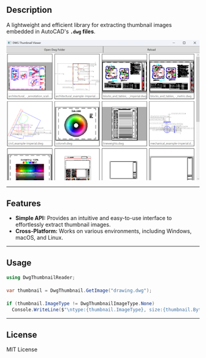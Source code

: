 ## **Description**



A lightweight and efficient library for extracting thumbnail images embedded in AutoCAD's **`.dwg` files**.

![img](./img.png)

------



## **Features**



- **Simple API:** Provides an intuitive and easy-to-use interface to effortlessly extract thumbnail images.
- **Cross-Platform:** Works on various environments, including Windows, macOS, and Linux.

------



## **Usage**



```c#
using DwgThumbnailReader;

var thumbnail = DwgThumbnail.GetImage("drawing.dwg");

if (thumbnail.ImageType != DwgThumbnailImageType.None)
  Console.WriteLine($"\ntype:{thumbnail.ImageType}, size:{thumbnail.Bytes.Length}");
```

------



## **License**



MIT License